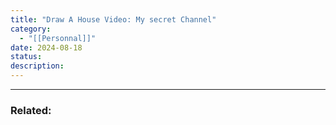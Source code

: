 ```yaml
---
title: "Draw A House Video: My secret Channel"
category:
  - "[[Personnal]]"
date: 2024-08-18
status: 
description:
---
```








---
### Related: